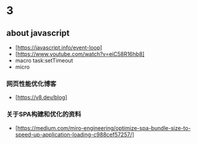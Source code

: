# 3

## about javascript

* [https://javascript.info/event-loop]
* [https://www.youtube.com/watch?v=eiC58R16hb8]
* macro task:setTimeout
* micro

### 网页性能优化博客

* [https://v8.dev/blog]

### 关于SPA构建和优化的资料

* [https://medium.com/miro-engineering/optimize-spa-bundle-size-to-speed-up-application-loading-c988cef57257/]